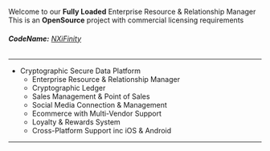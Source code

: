 Welcome to our **Fully Loaded** Enterprise Resource & Relationship Manager  
This is an **OpenSource** project with commercial licensing requirements  
###### **CodeName:** [NXiFinity](https://nxifinity.github.io)


--------------------------------------
- Cryptographic Secure Data Platform
  - Enterprise Resource & Relationship Manager
  - Cryptographic Ledger
  - Sales Management & Point of Sales
  - Social Media Connection & Management
  - Ecommerce with Multi-Vendor Support
  - Loyalty & Rewards System
  - Cross-Platform Support inc iOS & Android  
  

--------------------------------------
<!---
NXiFinity/NXiFinity is a ✨ special ✨ repository because its `README.md` (this file) appears on your GitHub profile.
You can click the Preview link to take a look at your changes.
--->
